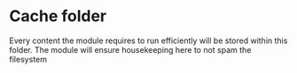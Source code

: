 # Cache folder

Every content the module requires to run efficiently will be stored within this folder. The module will ensure housekeeping here to not spam the filesystem
